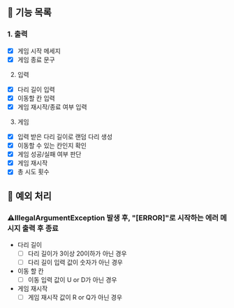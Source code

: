 ## 🚀 기능 목록
### 1. 출력
- [x] 게임 시작 메세지
- [x] 게임 종료 문구
2. 입력
- [x] 다리 길이 입력
- [x] 이동할 칸 입력
- [x] 게임 재시작/종료 여부 입력
3. 게임
- [x] 입력 받은 다리 길이로 랜덤 다리 생성
- [x] 이동할 수 있는 칸인지 확인
- [x] 게임 성공/실패 여부 판단
- [x] 게임 재시작
- [x] 총 시도 횟수

## 🤔 예외 처리
### ⚠️IllegalArgumentException 발생 후, "[ERROR]"로 시작하는 에러 메시지 출력 후 종료
- 다리 길이
    - [ ] 다리 길이가 3이상 20이하가 아닌 경우
    - [ ] 다리 길이 입력 값이 숫자가 아닌 경우
- 이동 할 칸
    - [ ] 이동 입력 값이 U or D가 아닌 경우
- 게임 재시작
    - [ ] 게임 재시작 값이 R or Q가 아닌 경우